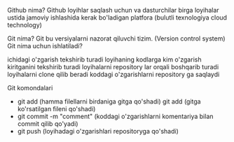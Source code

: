 Github nima?
Github loyihlar saqlash uchun va dasturchilar birga loyihalar ustida jamoviy ishlashida kerak bo'ladigan platfora (bulutli texnologiya cloud technology)

Git nima?
Git bu versiyalarni nazorat qiluvchi tizim. (Version control system)
Git nima uchun ishlatiladi?

ichidagi o'zgarish tekshirib turadi
loyihaning kodlarga kim o'zgarish kiritganini tekshirib turadi
loyihalarni repository lar orqali boshqarib turadi
loyihalarni clone qilib beradi
koddagi o'zgarishlarni repository ga saqlaydi

Git komondalari
- git add (hamma filellarni birdaniga gitga qo'shadi)
git add <file name> (gitga ko'rsatilgan fileni qo'shadi) 
- git commit -m "comment" (koddagi o'zgarishlarni komentariya
bilan commit qilib qo'yadi)
- git push (loyihadagi o'zgarishlari repositoryga qo'shadi)
